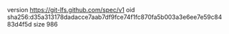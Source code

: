 version https://git-lfs.github.com/spec/v1
oid sha256:d35a313178dadacce7aab7df9fce74f1fc870fa5b003a3e6ee7e59c8483d4f5d
size 986
